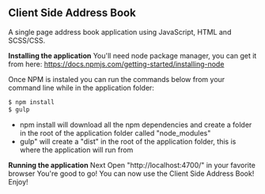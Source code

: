 **Client Side Address Book**
------------------------

A single page address book application using JavaScript, HTML and SCSS/CSS.

**Installing the application**
 You'll need node package manager, you can get it from here: <https://docs.npmjs.com/getting-started/installing-node>

Once NPM is instaled you can run the commands below from your command line while in the application folder:
```sh
$ npm install
$ gulp
```
- npm install will download all the npm dependencies and create a folder in the root of the application folder called "node_modules"
- gulp" will create a "dist" in the root of the application folder, this is where the application will run from

**Running the application**
Next Open "http://localhost:4700/" in your favorite browser
You're good to go! You can now use the Client Side Address Book!
Enjoy!